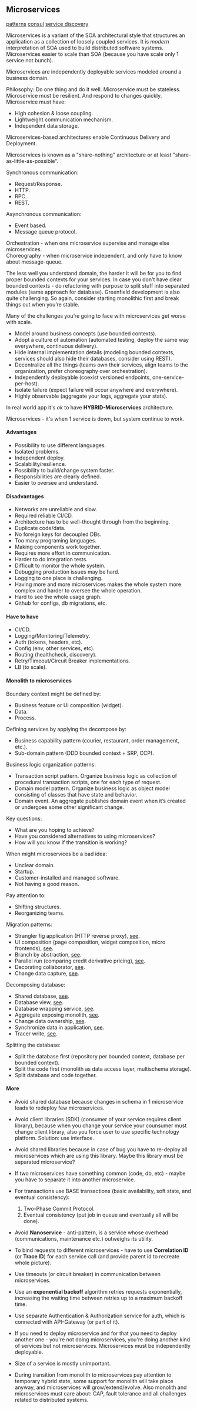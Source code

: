 Microservices
-

[patterns](https://microservices.io/patterns/)
[consul](https://www.consul.io/)
[service discovery](https://github.com/etcd-io/etcd)

Microservices is a variant of the SOA
architectural style that structures an application as a collection of loosely coupled services.
It is *modern* interpretation of SOA used to build distributed software systems.
Microservices easier to scale than SOA (because you have scale only 1 service not bunch).

Microservices are independently deployable services modeled around a business domain.

Philosophy: Do one thing and do it well.
Microservice must be stateless.
Microservice must be resilient. And respond to changes quickly.
Microservice must have:
* High cohesion & loose coupling.
* Lightweight communication mechanism.
* Independent data storage.

Microservices-based architectures enable Continuous Delivery and Deployment.

Microservices is known as a "share-nothing" architecture
or at least "share-as-little-as-possible".

Synchronous communication:
* Request/Response.
* HTTP.
* RPC.
* REST.

Asynchronous communication:
* Event based.
* Message queue protocol.

Orchestration - when one microservice supervise and manage else microservices.
<br>Choreography - when microservice independent, and only have to know about message-queue.

The less well you understand domain,
the harder it will be for you to find proper bounded contexts for your services.
In case you don't have clear bounded contexts - do refactoring
with purpose to split stuff into separated modules (same approach for database).
Greenfield development is also quite challenging.
So again, consider starting monolithic first and break things out when you’re stable.

Many of the challenges you’re going to face with microservices get worse with scale.

* Model around business concepts
  (use bounded contexts).
* Adopt a culture of automation
  (automated testing, deploy the same way everywhere, continuous delivery).
* Hide internal implementation details
  (modeling bounded contexts, services should also hide their databases, consider using REST).
* Decentralize all the things
  (teams own their services, align teams to the organization, prefer choreography over orchestration).
* Independently deployable
  (coexist versioned endpoints, one-service-per-host).
* Isolate failure
  (expect failure will occur anywhere and everywhere).
* Highly observable
  (aggregate your logs, aggregate your stats).

In real world app it's *ok* to have **HYBRID-Microservices** architecture.

Microservices - it's when 1 service is down, but system continue to work.

#### Advantages

* Possibility to use different languages.
* Isolated problems.
* Independent deploy.
* Scalability/resilience.
* Possibility to build/change system faster.
* Responsibilities are clearly defined.
* Easier to oversee and understand.

#### Disadvantages

* Networks are unreliable and slow.
* Required reliable CI/CD.
* Architecture has to be well-thought through from the beginning.
* Duplicate code/data.
* No foreign keys for decoupled DBs.
* Too many programing languages.
* Making components work together.
* Requires more effort in communication.
* Harder to do integration tests.
* Difficult to monitor the whole system.
* Debugging production issues may be hard.
* Logging to one place is challenging.
* Having more and more microservices makes the whole system more complex and harder to oversee the whole operation.
* Hard to see the whole usage graph.
* Github for configs, db migrations, etc.

#### Have to have

* CI/CD.
* Logging/Monitoring/Telemetry.
* Auth (tokens, headers, etc).
* Config (env, other services, etc).
* Routing (healthcheck, discovery).
* Retry/Timeout/Circuit Breaker implementations.
* LB (to scale).

#### Monolith to microservices

Boundary context might be defined by:
* Business feature or UI composition (widget).
* Data.
* Process.

Defining services by applying the decompose by:
* Business capability pattern (courier, restaurant, order management, etc.).
* Sub-domain pattern (DDD bounded context + SRP, CCP).

Business logic organization patterns:
* Transaction script pattern.
  Organize business logic as collection of procedural transaction scripts, one for each type of request.
* Domain model pattern.
  Organize business logic as object model consisting of classes that have state and behavior.
* Domain event.
  An aggregate publishes domain event when it’s created or undergoes some other significant change.

Key questions:
* What are you hoping to achieve?
* Have you considered alternatives to using microservices?
* How will you know if the transition is working?

When might microservices be a bad idea:
* Unclear domain.
* Startup.
* Customer-installed and managed software.
* Not having a good reason.

Pay attention to:
* Shifting structures.
* Reorganizing teams.

Migration patterns:
* Strangler fig application (HTTP reverse proxy), [see](https://gist.github.com/cn0047/384d6938ebef985347b29c15476b55c5/raw/6bca609ed5dae87c29e867db082cb35db8a84b29/microservices.MigrationPattern.StranglerFigApplication.png).
* UI composition (page composition, widget composition, micro frontends), [see](https://gist.github.com/cn0047/384d6938ebef985347b29c15476b55c5/raw/6bca609ed5dae87c29e867db082cb35db8a84b29/microservices.MigrationPattern.UIComposition.png).
* Branch by abstraction, [see](https://gist.github.com/cn0047/384d6938ebef985347b29c15476b55c5/raw/6bca609ed5dae87c29e867db082cb35db8a84b29/microservices.MigrationPattern.BranchByAbstraction.png).
* Parallel run (comparing credit derivative pricing), [see](https://gist.github.com/cn0047/384d6938ebef985347b29c15476b55c5/raw/6bca609ed5dae87c29e867db082cb35db8a84b29/microservices.MigrationPattern.ParallelRun.png).
* Decorating collaborator, [see](https://gist.github.com/cn0047/384d6938ebef985347b29c15476b55c5/raw/6bca609ed5dae87c29e867db082cb35db8a84b29/microservices.MigrationPattern.DecoratingCollaborator.png).
* Change data capture, [see](https://gist.github.com/cn0047/384d6938ebef985347b29c15476b55c5/raw/6bca609ed5dae87c29e867db082cb35db8a84b29/microservices.MigrationPattern.ChangeDataCapture.png).

Decomposing database:
* Shared database, [see](https://gist.github.com/cn0047/384d6938ebef985347b29c15476b55c5/raw/6bca609ed5dae87c29e867db082cb35db8a84b29/microservices.DecomposingDataBase.SharedDatabase.png).
* Database view, [see](https://gist.github.com/cn0047/384d6938ebef985347b29c15476b55c5/raw/6bca609ed5dae87c29e867db082cb35db8a84b29/microservices.DecomposingDataBase.DatabaseView.png).
* Database wrapping service, [see](https://gist.github.com/cn0047/384d6938ebef985347b29c15476b55c5/raw/6bca609ed5dae87c29e867db082cb35db8a84b29/microservices.DecomposingDataBase.DatabaseWrappingService.png).
* Aggregate exposing monolith, [see](https://gist.github.com/cn0047/384d6938ebef985347b29c15476b55c5/raw/6bca609ed5dae87c29e867db082cb35db8a84b29/microservices.DecomposingDataBase.AggregateExposingMonolith.png).
* Change data ownership, [see](https://gist.github.com/cn0047/384d6938ebef985347b29c15476b55c5/raw/6bca609ed5dae87c29e867db082cb35db8a84b29/microservices.DecomposingDataBase.ChangeDataOwnership.png).
* Synchronize data in application, [see](https://gist.github.com/cn0047/384d6938ebef985347b29c15476b55c5/raw/6bca609ed5dae87c29e867db082cb35db8a84b29/microservices.DecomposingDataBase.SynchronizeDataInApplication.png).
* Tracer write, [see](https://gist.github.com/cn0047/384d6938ebef985347b29c15476b55c5/raw/6bca609ed5dae87c29e867db082cb35db8a84b29/microservices.DecomposingDataBase.TracerWrite.png).

Splitting the database:
* Split the database first (repository per bounded context, database per bounded context).
* Split the code first (monolith as data access layer, multischema storage).
* Split database and code together.

#### More

* Avoid shared database because changes in schema in 1 microservice
leads to redeploy few microservices.

* Avoid client libraries (SDK) (consumer of your service requires client library),
because when you change your service your counsumer must change client library,
also you force user to use specific technology platform.
Solution: use interface.

* Avoid shared libraries because in case of bug you have to re-deploy all microservices
which are using this library. Maybe this library must be separated microservice?

* If two microservices have something common
(code, db, etc) - maybe you have to separate it into another microservice.

* For transactions use BASE transactions
(basic availability, soft state, and eventual consistency):
  1. Two-Phase Commit Protocol.
  2. Eventual consistency (put job in queue and eventually all will be done).

* Avoid **Nanoservice** - anti-pattern,
is a service whose overhead (communications, maintenance etc.) outweighs its utility.

* To bind requests to different microservices -
have to use **Correlation ID** (or **Trace ID**) for each service call
(and provide parent id to recreate whole picture).

* Use timeouts (or circuit breaker) in communication between microservices.

* Use an **exponential backoff** algorithm retries requests exponentially,
increasing the waiting time between retries up to a maximum backoff time.

* Use separate Authentication & Authorization service for auth,
which is connected with API-Gateway (or part of it).

* If you need to deploy microservice and for that you need to deploy another one - you're not
doing microservices, you're doing another kind of services but not microservices.
Microservices must be independently deployable.

* Size of a service is mostly unimportant.

* During transition from monolith to microservices pay attention to temporary hybrid state,
some support for monolith will take place anyway, and microservices will grow/extend/evolve.
Also monolith and microservices must care about: CAP, fault tolerance and all challenges related to distributed systems.
